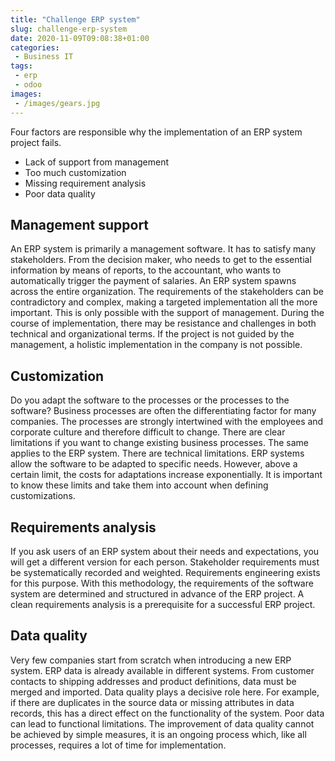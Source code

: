 ```yaml
---
title: "Challenge ERP system"
slug: challenge-erp-system
date: 2020-11-09T09:08:38+01:00
categories:
 - Business IT 
tags:
 - erp 
 - odoo 
images:
 - /images/gears.jpg 
---
```

Four factors are responsible why the implementation of an ERP system project fails.

* Lack of support from management
* Too much customization
* Missing requirement analysis
* Poor data quality

<!--more-->

## Management support

An ERP system is primarily a management software. It has to satisfy many stakeholders. From the decision maker, who needs to get to the essential information by means of reports, to the accountant, who wants to automatically trigger the payment of salaries. An ERP system spawns across the entire organization. The requirements of the stakeholders can be contradictory and complex, making a targeted implementation all the more important. This is only possible with the support of management. During the course of implementation, there may be resistance and challenges in both technical and organizational terms. If the project is not guided by the management, a holistic implementation in the company is not possible.

## Customization

Do you adapt the software to the processes or the processes to the software? Business processes are often the differentiating factor for many companies. The processes are strongly intertwined with the employees and corporate culture and therefore difficult to change. There are clear limitations if you want to change existing business processes. The same applies to the ERP system. There are technical limitations. ERP systems allow the software to be adapted to specific needs. However, above a certain limit, the costs for adaptations increase exponentially. It is important to know these limits and take them into account when defining customizations.

## Requirements analysis

If you ask users of an ERP system about their needs and expectations, you will get a different version for each person. Stakeholder requirements must be systematically recorded and weighted. Requirements engineering exists for this purpose. With this methodology, the requirements of the software system are determined and structured in advance of the ERP project. A clean requirements analysis is a prerequisite for a successful ERP project.

## Data quality

Very few companies start from scratch when introducing a new ERP system. ERP data is already available in different systems. From customer contacts to shipping addresses and product definitions, data must be merged and imported. Data quality plays a decisive role here. For example, if there are duplicates in the source data or missing attributes in data records, this has a direct effect on the functionality of the system. Poor data can lead to functional limitations. The improvement of data quality cannot be achieved by simple measures, it is an ongoing process which, like all processes, requires a lot of time for implementation.

